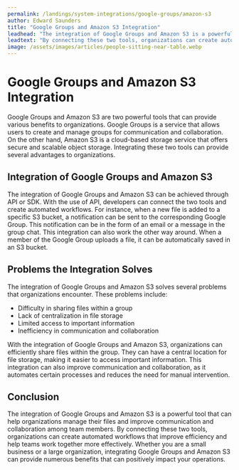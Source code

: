 ```yaml
---
permalink: /landings/system-integrations/google-groups/amazon-s3
author: Edward Saunders
title: "Google Groups and Amazon S3 Integration"
leadhead: "The integration of Google Groups and Amazon S3 is a powerful tool that can help organizations manage their files and improve communication and collaboration among team members"
leadtext: "By connecting these two tools, organizations can create automated workflows that improve efficiency and help teams work together more effectively. Whether you are a small business or a large organization, integrating Google Groups and Amazon S3 can provide numerous benefits that can positively impact your operations."
image: /assets/images/articles/people-sitting-near-table.webp
---
```

<div class="arttext">
<h1>Google Groups and Amazon S3 Integration</h1>

<p>Google Groups and Amazon S3 are two powerful tools that can provide various benefits to organizations. Google Groups is a service that allows users to create and manage groups for communication and collaboration. On the other hand, Amazon S3 is a cloud-based storage service that offers secure and scalable object storage. Integrating these two tools can provide several advantages to organizations.</p>

<h2>Integration of Google Groups and Amazon S3</h2>

<p>The integration of Google Groups and Amazon S3 can be achieved through API or SDK. With the use of API, developers can connect the two tools and create automated workflows. For instance, when a new file is added to a specific S3 bucket, a notification can be sent to the corresponding Google Group. This notification can be in the form of an email or a message in the group chat. This integration can also work the other way around. When a member of the Google Group uploads a file, it can be automatically saved in an S3 bucket.</p>

<h2>Problems the Integration Solves</h2>

<p>The integration of Google Groups and Amazon S3 solves several problems that organizations encounter. These problems include:</p>

<ul>
	<li>Difficulty in sharing files within a group</li>
	<li>Lack of centralization in file storage</li>
	<li>Limited access to important information</li>
	<li>Inefficiency in communication and collaboration</li>
</ul>

<p>With the integration of Google Groups and Amazon S3, organizations can efficiently share files within the group. They can have a central location for file storage, making it easier to access important information. This integration can also improve communication and collaboration, as it automates certain processes and reduces the need for manual intervention.</p>

<h2>Conclusion</h2>

<p>The integration of Google Groups and Amazon S3 is a powerful tool that can help organizations manage their files and improve communication and collaboration among team members. By connecting these two tools, organizations can create automated workflows that improve efficiency and help teams work together more effectively. Whether you are a small business or a large organization, integrating Google Groups and Amazon S3 can provide numerous benefits that can positively impact your operations. </p>

</div>